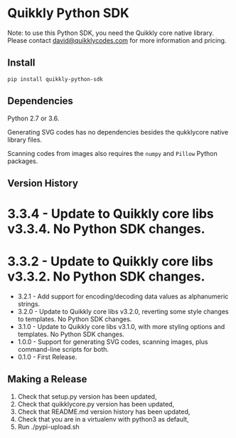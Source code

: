 # Quikkly Python SDK #

Note: to use this Python SDK, you need the Quikkly core native library.
Please contact david@quikklycodes.com for more information and pricing.

## Install ##

`pip install quikkly-python-sdk`

## Dependencies ##

Python 2.7 or 3.6.

Generating SVG codes has no dependencies besides the qukklycore native library files.

Scanning codes from images also requires the `numpy` and `Pillow` Python packages.

## Version History ##

# 3.3.4 - Update to Quikkly core libs v3.3.4. No Python SDK changes.
# 3.3.2 - Update to Quikkly core libs v3.3.2. No Python SDK changes.
* 3.2.1 - Add support for encoding/decoding data values as alphanumeric strings.
* 3.2.0 - Update to Quikkly core libs v3.2.0, reverting some style changes to templates. No Python SDK changes.
* 3.1.0 - Update to Quikkly core libs v3.1.0, with more styling options and templates. No Python SDK changes.
* 1.0.0 - Support for generating SVG codes, scanning images, plus command-line scripts for both.
* 0.1.0 - First Release.

## Making a Release ##

1. Check that setup.py version has been updated,
2. Check that quikklycore.py version has been updated,
3. Check that README.md version history has been updated,
4. Check that you are in a virtualenv with python3 as default,
5. Run ./pypi-upload.sh
